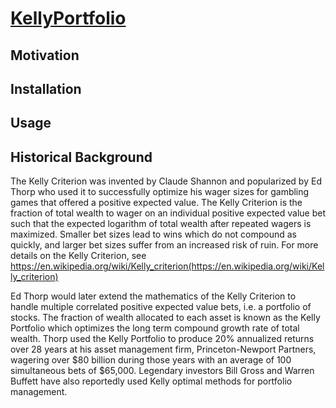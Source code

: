 # [KellyPortfolio](https://thk3421-models.github.io/KellyPortfolio/)

## Motivation

## Installation

## Usage

## Historical Background

The Kelly Criterion was invented by Claude Shannon and popularized by Ed Thorp who used it to successfully optimize his wager sizes for gambling games that offered a positive expected value.  The Kelly Criterion is the fraction of total wealth to wager on an individual positive expected value bet such that the expected logarithm of total wealth after repeated wagers is maximized.  Smaller bet sizes lead to wins which do not compound as quickly, and larger bet sizes suffer from an increased risk of ruin.  For more details on the Kelly Criterion, see https://en.wikipedia.org/wiki/Kelly_criterion(https://en.wikipedia.org/wiki/Kelly_criterion)

Ed Thorp would later extend the mathematics of the Kelly Criterion to handle multiple correlated positive expected value bets, i.e. a portfolio of stocks.  The fraction of wealth allocated to each asset is known as the Kelly Portfolio which optimizes the long term compound growth rate of total wealth.  Thorp used the Kelly Portfolio to produce 20% annualized returns over 28 years at his asset management firm, Princeton-Newport Partners, wagering over $80 billion during those years with an average of 100 simultaneous bets of $65,000.  Legendary investors Bill Gross and Warren Buffett have also reportedly used Kelly optimal methods for portfolio management.

